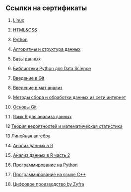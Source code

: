 ## Ссылки на сертификаты

1. [Linux](https://geekbrains.ru/certificates/724094)

2. [HTML&CSS](https://geekbrains.ru/certificates/721790)

3. [Python](https://geekbrains.ru/certificates/721741)

4. [Алгоритмы и структура данных](https://geekbrains.ru/certificates/768743)

5. [Базы данных](https://geekbrains.ru/certificates/751818)

6. [Библиотеки Python для Data Science](https://geekbrains.ru/certificates/850320)

7. [Введение в Git](https://geekbrains.ru/certificates/702905)

8. [Введение в мат анализ](https://geekbrains.ru/certificates/932104)

9. [Методы сбора и обработки данных из сети интернет](https://geekbrains.ru/certificates/894589)

10. [Основы Git](https://stepik.org/cert/685892)

11. [Язык R для анализа данных](https://geekbrains.ru/certificates/900360)

12  [Теория вероятностей и математическая статистика](https://geekbrains.ru/certificates/973843)

13  [Линейная алгебра](https://geekbrains.ru/certificates/990400)

14. [Анализ данных в R](https://stepik.org/cert/132337)

15. [Анализ данных в R часть 2](https://stepik.org/cert/136209)

16. [Программирование на Python](https://stepik.org/cert/61736)

17. [Программирование на языке C++](https://stepik.org/cert/63056)

18. [Цифровое производство by Zyfra](https://ru.zyfra.com/certificate/02073.pdf)